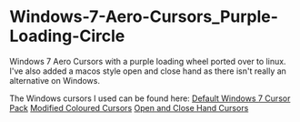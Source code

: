 # Windows-7-Aero-Cursors_Purple-Loading-Circle
Windows 7 Aero Cursors with a purple loading wheel ported over to linux. I've also added a macos style open and close hand as there isn't really an alternative on Windows.

The Windows cursors I used can be found here:
[Default Windows 7 Cursor Pack](http://www.rw-designer.com/cursor-set/windows-7-rip)
[Modified Coloured Cursors](http://www.rw-designer.com/cursor-set/modified-aero-colors-set)
[Open and Close Hand Cursors](https://www.cursors-4u.com/small/)
